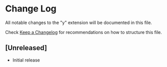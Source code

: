 # Change Log

All notable changes to the "y" extension will be documented in this file.

Check [Keep a Changelog](http://keepachangelog.com/) for recommendations on how to structure this file.

## [Unreleased]

- Initial release
